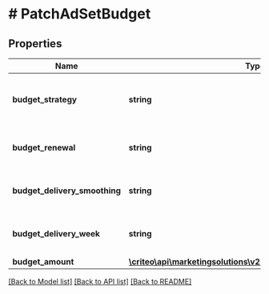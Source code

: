 # # PatchAdSetBudget

## Properties

Name | Type | Description | Notes
------------ | ------------- | ------------- | -------------
**budget_strategy** | **string** | Whether your budget is capped or not | [optional]
**budget_renewal** | **string** | The pace of the budget renewal | [optional]
**budget_delivery_smoothing** | **string** | The pace at which the budget can be spent | [optional]
**budget_delivery_week** | **string** | The delivery week for the budget | [optional]
**budget_amount** | [**\criteo\api\marketingsolutions\v2022_04\Model\NillableDecimal**](NillableDecimal.md) |  | [optional]

[[Back to Model list]](../../README.md#models) [[Back to API list]](../../README.md#endpoints) [[Back to README]](../../README.md)

